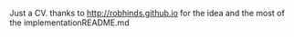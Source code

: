 Just a CV.
thanks to http://robhinds.github.io for the idea and the most of the implementationREADME.md


